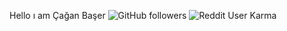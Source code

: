 Hello ı am Çağan Başer
![GitHub followers](https://img.shields.io/github/followers/Mayfamamut?color=%230fbcf9&label=Github&logo=Github&style=for-the-badge)  ![Reddit User Karma](https://img.shields.io/reddit/user-karma/combined/mAyfamamut06?logo=Reddit&style=social)
